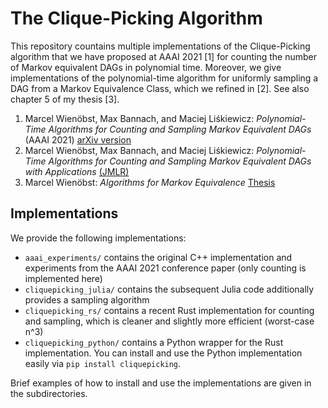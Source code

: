 # The Clique-Picking Algorithm

This repository countains multiple implementations of the Clique-Picking algorithm that we have proposed at AAAI 2021 [1] for counting the  number of Markov equivalent DAGs in polynomial time. 
Moreover, we give implementations of the polynomial-time algorithm for uniformly sampling a DAG from a Markov Equivalence Class, which we refined in [2]. See also chapter 5 of my thesis [3]. 

1. Marcel Wienöbst, Max Bannach, and Maciej Liśkiewicz: *Polynomial-Time Algorithms for Counting and Sampling Markov Equivalent DAGs* (AAAI 2021) [arXiv version](https://arxiv.org/abs/2012.09679)
2. Marcel Wienöbst, Max Bannach, and Maciej Liśkiewicz: *Polynomial-Time Algorithms for Counting and Sampling Markov Equivalent DAGs with Applications* [(JMLR)](https://www.jmlr.org/papers/v24/22-0495.html)
3. Marcel Wienöbst: *Algorithms for Markov Equivalence* [Thesis](https://mwien.github.io/thesis.pdf)

## Implementations

We provide the following implementations:

- ```aaai_experiments/``` contains the original C++ implementation and experiments from the AAAI 2021 conference paper (only counting is implemented here)
- ```cliquepicking_julia/``` contains the subsequent Julia code additionally provides a sampling algorithm
- ```cliquepicking_rs/``` contains a recent Rust implementation for counting and sampling, which is cleaner and slightly more efficient (worst-case n^3)
- ```cliquepicking_python/``` contains a Python wrapper for the Rust implementation. You can install and use the Python implementation easily via ```pip install cliquepicking```.

Brief examples of how to install and use the implementations are given in the subdirectories.
